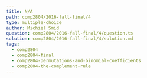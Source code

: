 ```yaml
---
title: N/A
path: comp2804/2016-fall-final/4
type: multiple-choice
author: Michiel Smid
question: comp2804/2016-fall-final/4/question.ts
solution: comp2804/2016-fall-final/4/solution.md
tags:
  - comp2804
  - comp2804-final
  - comp2804-permutations-and-binomial-coefficients
  - comp2804-the-complement-rule
---
```

